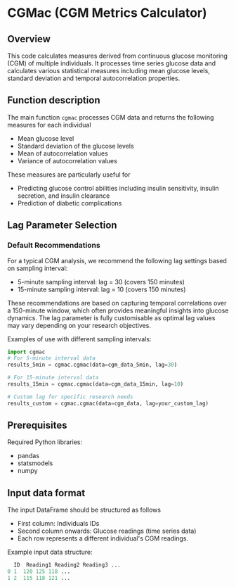 # CGMac (CGM Metrics Calculator)
## Overview
This code calculates measures derived from continuous glucose monitoring (CGM) of multiple individuals. It processes time series glucose data and calculates various statistical measures including mean glucose levels, standard deviation and temporal autocorrelation properties.

## Function description

The main function `cgmac` processes CGM data and returns the following measures for each individual
- Mean glucose level
- Standard deviation of the glucose levels
- Mean of autocorrelation values
- Variance of autocorrelation values

These measures are particularly useful for
- Predicting glucose control abilities including insulin sensitivity, insulin secretion, and insulin clearance
- Prediction of diabetic complications

## Lag Parameter Selection

### Default Recommendations
For a typical CGM analysis, we recommend the following lag settings based on sampling interval:
- 5-minute sampling interval: lag = 30 (covers 150 minutes)
- 15-minute sampling interval: lag = 10 (covers 150 minutes)

These recommendations are based on capturing temporal correlations over a 150-minute window, which often provides meaningful insights into glucose dynamics.
The lag parameter is fully customisable as optimal lag values may vary depending on your research objectives.

Examples of use with different sampling intervals:
```python
import cgmac
# For 5-minute interval data
results_5min = cgmac.cgmac(data=cgm_data_5min, lag=30)

# For 15-minute interval data
results_15min = cgmac.cgmac(data=cgm_data_15min, lag=10)

# Custom lag for specific research needs
results_custom = cgmac.cgmac(data=cgm_data, lag=your_custom_lag)
```

## Prerequisites

Required Python libraries:
- pandas
- statsmodels
- numpy

## Input data format

The input DataFrame should be structured as follows
- First column: Individuals IDs
- Second column onwards: Glucose readings (time series data)
- Each row represents a different individual's CGM readings.

Example input data structure:
```python
  ID  Reading1 Reading2 Reading3 ...
0 1  120 125 118 ...
1 2  115 118 121 ...
```

